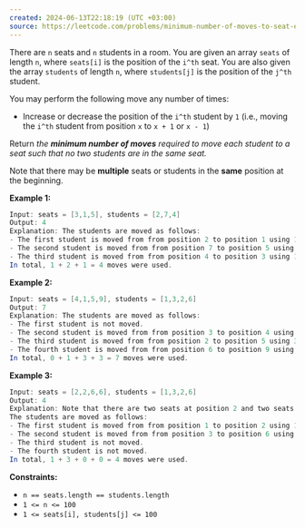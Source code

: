 ```yaml
---
created: 2024-06-13T22:18:19 (UTC +03:00)
source: https://leetcode.com/problems/minimum-number-of-moves-to-seat-everyone/description/?envType=daily-question&envId=2024-06-13
---
```

There are `n` seats and `n` students in a room. You are given an array `seats` of length `n`, where `seats[i]` is the position of the `i^th` seat. You are also given the array `students` of length `n`, where `students[j]` is the position of the `j^th` student.

You may perform the following move any number of times:

-   Increase or decrease the position of the `i^th` student by `1` (i.e., moving the `i^th` student from position `x` to `x + 1` or `x - 1`)

Return _the **minimum number of moves** required to move each student to a seat_ _such that no two students are in the same seat._

Note that there may be **multiple** seats or students in the **same** position at the beginning.


**Example 1:**

``` Java
Input: seats = [3,1,5], students = [2,7,4]
Output: 4
Explanation: The students are moved as follows:
- The first student is moved from from position 2 to position 1 using 1 move.
- The second student is moved from from position 7 to position 5 using 2 moves.
- The third student is moved from from position 4 to position 3 using 1 move.
In total, 1 + 2 + 1 = 4 moves were used.
```


**Example 2:**

``` Java
Input: seats = [4,1,5,9], students = [1,3,2,6]
Output: 7
Explanation: The students are moved as follows:
- The first student is not moved.
- The second student is moved from from position 3 to position 4 using 1 move.
- The third student is moved from from position 2 to position 5 using 3 moves.
- The fourth student is moved from from position 6 to position 9 using 3 moves.
In total, 0 + 1 + 3 + 3 = 7 moves were used.
```


**Example 3:**

``` Java
Input: seats = [2,2,6,6], students = [1,3,2,6]
Output: 4
Explanation: Note that there are two seats at position 2 and two seats at position 6.
The students are moved as follows:
- The first student is moved from from position 1 to position 2 using 1 move.
- The second student is moved from from position 3 to position 6 using 3 moves.
- The third student is not moved.
- The fourth student is not moved.
In total, 1 + 3 + 0 + 0 = 4 moves were used.
```


**Constraints:**

-   `n == seats.length == students.length`
-   `1 <= n <= 100`
-   `1 <= seats[i], students[j] <= 100`
